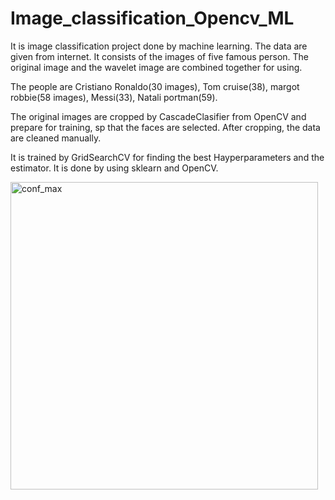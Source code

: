 # Image_classification_Opencv_ML
It is image classification project done by machine learning. The data are given from
internet. It consists of the images of five famous person. The original image 
and the wavelet image are combined together for using. 

The people are Cristiano Ronaldo(30 images),
Tom cruise(38), margot robbie(58 images), Messi(33), Natali portman(59).

The original images are cropped by CascadeClasifier from OpenCV and prepare
for training, sp that the faces are selected. After cropping, the data are cleaned manually.

It is trained by GridSearchCV for finding the best Hayperparameters and the estimator.
It is done by using sklearn and OpenCV.

<img width="492" alt="conf_max" src="https://user-images.githubusercontent.com/80074373/132764033-2b3899b6-bd8e-4d27-ac2a-c881a11c1082.PNG">


